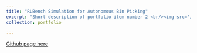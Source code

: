 ```yaml
---
title: "RLBench Simulation for Autonomous Bin Picking"
excerpt: "Short description of portfolio item number 2 <br/><img src='/images/500x300.png'>"
collection: portfolio

---
```


<!---
This is an item in your portfolio. It can be have images or nice text. If you name the file .md, it will be parsed as markdown. If you name the file .html, it will be parsed as HTML. 
--->



[Github page here](https://github.com/aaronzguan/Autonomous-Bin-Picking)
